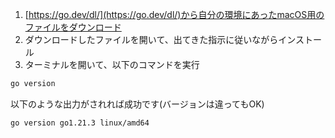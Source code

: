 1. [https://go.dev/dl/](https://go.dev/dl/)から自分の環境にあったmacOS用のファイルをダウンロード
1. ダウンロードしたファイルを開いて、出てきた指示に従いながらインストール
1. ターミナルを開いて、以下のコマンドを実行
  ```bash
  go version
  ```

  以下のような出力がされれば成功です(バージョンは違ってもOK)
  ```bash
  go version go1.21.3 linux/amd64
  ```
